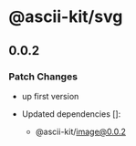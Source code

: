 # @ascii-kit/svg

## 0.0.2

### Patch Changes

- up first version

- Updated dependencies []:
  - @ascii-kit/image@0.0.2
